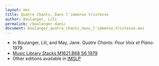 ```yaml
---
layout: mei
title: Quatre Chants, Dans l'immense tristesse
author: Boulanger, Lili
permalink: /boulanger-dans/
document: boulanger_quatre_chants_dans_l'immense_tristesse.mei
---
```


- In Boulanger, Lili, and May, Jane. *Quatre Chants: Pour Voix et Piano.* 1979.
- <a href="https://tufts-primo.hosted.exlibrisgroup.com/permalink/f/bnf7qa/01TUN_ALMA21101047520003851" target="_blank">Music Library Stacks  M1621.B68 S6 1979</a>
- Other editions available in <a href="https://imslp.org/wiki/Dans_l'immense_tristesse_(Boulanger%2C_Lili)" target="_blank">IMSLP</a>
